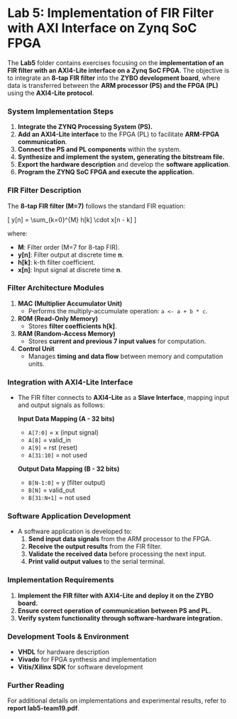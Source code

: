 # **Lab 5: Implementation of FIR Filter with AXI Interface on Zynq SoC FPGA**  

The **Lab5** folder contains exercises focusing on the **implementation of an FIR filter with an AXI4-Lite interface on a Zynq SoC FPGA**. The objective is to integrate an **8-tap FIR filter** into the **ZYBO development board**, where data is transferred between the **ARM processor (PS) and the FPGA (PL)** using the **AXI4-Lite protocol**.  

### **System Implementation Steps**  
1. **Integrate the ZYNQ Processing System (PS).**  
2. **Add an AXI4-Lite interface** to the FPGA (PL) to facilitate **ARM-FPGA communication**.  
3. **Connect the PS and PL components** within the system.  
4. **Synthesize and implement the system, generating the bitstream file.**  
5. **Export the hardware description** and develop the **software application**.  
6. **Program the ZYNQ SoC FPGA and execute the application.**  

### **FIR Filter Description**  
The **8-tap FIR filter (M=7)** follows the standard FIR equation:

\[ y[n] = \sum_{k=0}^{M} h[k] \cdot x[n - k] \]

where:  
- **M**: Filter order (M=7 for 8-tap FIR).  
- **y[n]**: Filter output at discrete time **n**.  
- **h[k]**: k-th filter coefficient.  
- **x[n]**: Input signal at discrete time **n**.  

### **Filter Architecture Modules**  
1. **MAC (Multiplier Accumulator Unit)**  
   - Performs the multiply-accumulate operation: `a <- a + b * c`.  
2. **ROM (Read-Only Memory)**  
   - Stores **filter coefficients h[k]**.  
3. **RAM (Random-Access Memory)**  
   - Stores **current and previous 7 input values** for computation.  
4. **Control Unit**  
   - Manages **timing and data flow** between memory and computation units.  

### **Integration with AXI4-Lite Interface**  
- The FIR filter connects to **AXI4-Lite** as a **Slave Interface**, mapping input and output signals as follows:  

  **Input Data Mapping (A - 32 bits)**  
  - `A[7:0]` = x (input signal)  
  - `A[8]` = valid_in  
  - `A[9]` = rst (reset)  
  - `A[31:10]` = not used  

  **Output Data Mapping (B - 32 bits)**  
  - `B[N-1:0]` = y (filter output)  
  - `B[N]` = valid_out  
  - `B[31:N+1]` = not used  

### **Software Application Development**  
- A software application is developed to:  
  1. **Send input data signals** from the ARM processor to the FPGA.  
  2. **Receive the output results** from the FIR filter.  
  3. **Validate the received data** before processing the next input.  
  4. **Print valid output values** to the serial terminal.  

### **Implementation Requirements**  
1. **Implement the FIR filter with AXI4-Lite and deploy it on the ZYBO board.**  
2. **Ensure correct operation of communication between PS and PL.**  
3. **Verify system functionality through software-hardware integration.**  

### **Development Tools & Environment**  
- **VHDL** for hardware description  
- **Vivado** for FPGA synthesis and implementation  
- **Vitis/Xilinx SDK** for software development  

### **Further Reading**  
For additional details on implementations and experimental results, refer to **report lab5-team19.pdf**.  
